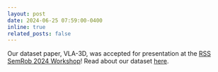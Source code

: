 ```yaml
---
layout: post
date: 2024-06-25 07:59:00-0400
inline: true
related_posts: false
---
```


Our dataset paper, VLA-3D, was accepted for presentation at the [RSS SemRob 2024 Workshop](https://semrob.github.io/)! Read about our dataset [here](https://semrob.github.io/docs/rss_semrob2024_cr_paper12.pdf).